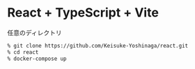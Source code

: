 # React + TypeScript + Vite

任意のディレクトリ

```sh
% git clone https://github.com/Keisuke-Yoshinaga/react.git
% cd react
% docker-compose up
```
